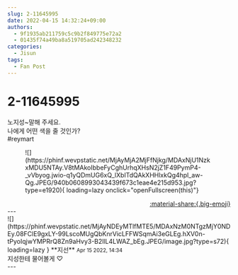 ```yaml
---
slug: 2-11645995
date: 2022-04-15 14:32:24+09:00
authors:
  - 9f1935ab211759c5c9b2f849775e72a2
  - 01435f74a49ba8a519705ad242348232
categories:
  - Jisun
tags:
  - Fan Post
---
```


# 2-11645995

<div class="post-container" markdown="1">
<div class="content-container md-sidebar__scrollwrap" markdown="1">

노지성~말해 주세요.<br>나에게 어떤 색을 줄 것인가?<br>\#reymart
<figure markdown="1">
![](https://phinf.wevpstatic.net/MjAyMjA2MjFfNjkg/MDAxNjU1NzkxMDU5NTAy.V8tMAkoIbbeFyCghUrhqXHsN2jZ1F49PymP4-_vVbyog.jwio-q1yQDmUG6xQ_lXbITdQAkXHHlxkQg4hpl_aw-Qg.JPEG/940b0608993043439f673c1eae4e215d953.jpg?type=e1920){ loading=lazy onclick="openFullscreen(this)"}
</figure>


</div>
</div>

<div style="text-align: right;" markdown="1">
<a href="https://weverse.io/fromis9/fanpost/2-11645995" style="text-align: right;">:material-share:{.big-emoji}</a>
</div>
---

<div class="comments-container md-sidebar__scrollwrap" markdown="1">
<div class="comment" markdown="1">
<div class='id-container' markdown="1">
![](https://phinf.wevpstatic.net/MjAyNDEyMTlfMTE5/MDAxNzM0NTgzMjY0NDEy.08FClE9gxLY-99LscoMUgQbKnrVicLFFWSqmAi3eGLEg.hXV0n-tPyoIqjwYMPRrQ8Zn9aHvy3-B2llL4LWAZ_bEg.JPEG/image.jpg?type=s72){ loading=lazy }
**<span class="artist">지선</span>** <small>Apr 15 2022, 14:34</small><br>
</div>
<div class='comment-body' markdown="1">
지성한테 물어볼게 ♡ 
</div>
</div>
</div>
---
